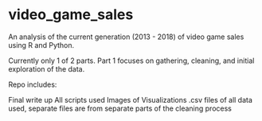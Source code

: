 # video_game_sales
An analysis of the current generation (2013 - 2018) of video game sales using R and Python.

Currently only 1 of 2 parts. Part 1 focuses on gathering, cleaning, and initial exploration of the data. 

Repo includes:

Final write up
All scripts used
Images of Visualizations
.csv files of all data used, separate files are from separate parts of the cleaning process
